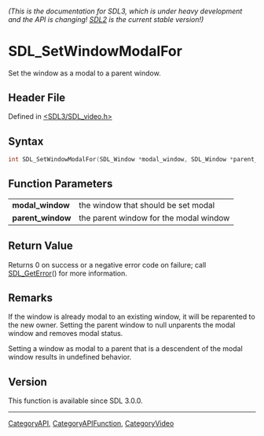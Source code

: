 ###### (This is the documentation for SDL3, which is under heavy development and the API is changing! [SDL2](https://wiki.libsdl.org/SDL2/) is the current stable version!)
# SDL_SetWindowModalFor

Set the window as a modal to a parent window.

## Header File

Defined in [<SDL3/SDL_video.h>](https://github.com/libsdl-org/SDL/blob/main/include/SDL3/SDL_video.h)

## Syntax

```c
int SDL_SetWindowModalFor(SDL_Window *modal_window, SDL_Window *parent_window);

```

## Function Parameters

|                       |                                        |
| --------------------- | -------------------------------------- |
| **modal_window**      | the window that should be set modal    |
| **parent_window**     | the parent window for the modal window |

## Return Value

Returns 0 on success or a negative error code on failure; call
[SDL_GetError](SDL_GetError)() for more information.

## Remarks

If the window is already modal to an existing window, it will be reparented
to the new owner. Setting the parent window to null unparents the modal
window and removes modal status.

Setting a window as modal to a parent that is a descendent of the modal
window results in undefined behavior.

## Version

This function is available since SDL 3.0.0.

----
[CategoryAPI](CategoryAPI), [CategoryAPIFunction](CategoryAPIFunction), [CategoryVideo](CategoryVideo)

